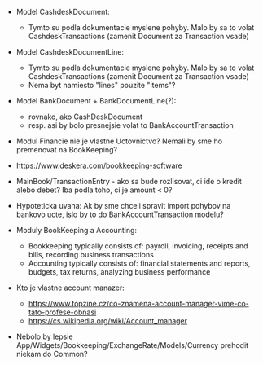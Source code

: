 * Model CashdeskDocument:
  * Tymto su podla dokumentacie myslene pohyby. Malo by sa to volat CashdeskTransactions (zamenit Document za Transaction vsade)
* Model CashdeskDocumentLine:
  * Tymto su podla dokumentacie myslene pohyby. Malo by sa to volat CashdeskTransactions (zamenit Document za Transaction vsade)
  * Nema byt namiesto "lines" pouzite "items"?
* Model BankDocument + BankDocumentLine(?):
  * rovnako, ako CashDeskDocument
  * resp. asi by bolo presnejsie volat to BankAccountTransaction
* Modul Financie nie je vlastne Uctovnictvo? Nemali by sme ho premenovat na BookKeeping?
* https://www.deskera.com/bookkeeping-software
* MainBook/TransactionEntry - ako sa bude rozlisovat, ci ide o kredit alebo debet? Iba podla toho, ci je amount < 0?
* Hypoteticka uvaha: Ak by sme chceli spravit import pohybov na bankovo ucte, islo by to do BankAccountTransaction modelu?


* Moduly BookKeeping a Accounting:
  * Bookkeeping typically consists of: payroll, invoicing, receipts and bills, recording business transactions
  * Accounting typically consists of: financial statements and reports, budgets, tax returns, analyzing business performance
* Kto je vlastne account manazer:
  * https://www.topzine.cz/co-znamena-account-manager-vime-co-tato-profese-obnasi
  * https://cs.wikipedia.org/wiki/Account_manager



* Nebolo by lepsie App/Widgets/Bookkeeping/ExchangeRate/Models/Currency prehodit niekam do Common?